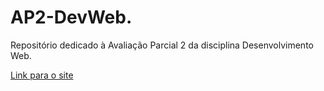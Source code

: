 # AP2-DevWeb.
Repositório dedicado à Avaliação Parcial 2 da disciplina Desenvolvimento Web.

[Link para o site](andreccoelho.github.io)
